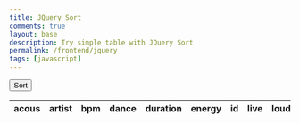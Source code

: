 ```yaml
---
title: JQuery Sort
comments: true
layout: base
description: Try simple table with JQuery Sort
permalink: /frontend/jquery
tags: [javascript]
---
```

<head>
    <!-- JQuery -->
    <script type="text/javascript" language="javascript" src="https://code.jquery.com/jquery-3.5.1.js"></script>
    <script type="text/javascript" language="javascript" src="https://cdn.datatables.net/1.13.4/js/jquery.dataTables.min.js"></script>
    <!-- Bootstrap -->
    <script type="text/javascript" language="javascript" src="https://cdn.datatables.net/1.13.4/js/dataTables.bootstrap5.min.js"></script>
    <style>
        #flaskTable th:first-child {
            width: 75px;
        }
        #flaskTable td:not(:first-child) {
          width: 150px;
        }
    </style>
    <button id="insertionSortBtn" class="btn btn-primary">Sort</button>
</head>

<table id="flaskTable" class="table table-striped nowrap" style="width:100%">
    <thead id="flaskHead">
        <tr>
            <th>acous</th>
            <th>artist</th>
            <th>bpm</th>
            <th>dance</th>
            <th>duration</th>
            <th>energy</th>
            <th>id</th>
            <th>live</th>
            <th>loud</th>
            <th>popular</th>
            <th>speech</th>
            <th>title</th>
            <th>genre</th>
            <th>valence</th>
            <th>year</th>
        </tr>
    </thead>
    <tbody id="flaskBody"></tbody>
</table>

<script>
  //  insertion sort function in JS converted from my past python version
  function insertionSort(list) {
    var n = list.length;
    for (var i = 1; i < n; i++) {
      var key = list[i];
      var j = i - 1;
      while (j >= 0 && list[j] > key) {
        var temp = list[j + 1];
        list[j + 1] = list[j];
        list[j] = temp;
        j = j - 1;
      }
    }
    return list;
  }


  $(document).ready(function() {
    fetch('https://playourshiny.duckdns.org/songdatabase', { mode: 'cors' })
      .then(response => {
        if (!response.ok) {
          throw new Error('API response failed');
        }
        return response.json();
      })
      .then(data => {
        for (const row of data) {
          $('#flaskBody').append('<tr><td>' +
            row.acousticness + '</td><td>' +
            row.artist + '</td><td>' +
            row.bpm + '</td><td>' +
            row.danceability + '</td><td>' +
            row.duration + '</td><td>' +
            row.energy + '</td><td>' +
            row.id + '</td><td>' +
            row.liveness + '</td><td>' +
            row.loudness + '</td><td>' +
            row.popularity + '</td><td>' +
            row.speechiness + '</td><td>' +
            row.title + '</td><td>' +
            row.top_genre + '</td><td>' +
            row.valence + '</td><td>' +
            row.year + '</td></tr>');
        }

        // Insertion sort function for table
        $('#insertionSortBtn').on('click', function() {
          // Retrieve table data
          var table = $('#flaskTable').DataTable();
          var tableData = table
            .columns()
            .data()
            .toArray();

          // Convert table data to a flat array
          var flatData = tableData.reduce(function(acc, val) {
            return acc.concat(val);
          }, []);

          // Perform insertion sort on the flat data array
          var sortedData = insertionSort(flatData);

          // Update table with sorted data
          var sortedTableData = [];
          var numColumns = tableData.length;
          for (var i = 0; i < sortedData.length; i += numColumns) {
            sortedTableData.push(sortedData.slice(i, i + numColumns));
          }
          table.clear().rows.add(sortedTableData).draw();
        });

        $('#flaskTable').DataTable();
      })
      .catch(error => {
        console.error('Error:', error);
      });
  });
</script>
